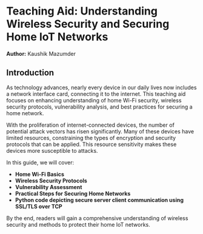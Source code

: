 # Teaching Aid: Understanding Wireless Security and Securing Home IoT Networks

**Author:** Kaushik Mazumder  


## Introduction

As technology advances, nearly every device in our daily lives now includes a network interface card, connecting it to the internet. This teaching aid focuses on enhancing understanding of home Wi-Fi security, wireless security protocols, vulnerability analysis, and best practices for securing a home network.

With the proliferation of internet-connected devices, the number of potential attack vectors has risen significantly. Many of these devices have limited resources, constraining the types of encryption and security protocols that can be applied. This resource sensitivity makes these devices more susceptible to attacks.

In this guide, we will cover:

- **Home Wi-Fi Basics**
- **Wireless Security Protocols**
- **Vulnerability Assessment**
- **Practical Steps for Securing Home Networks**
- **Python code depicting secure server client communication using SSL/TLS over TCP**

By the end, readers will gain a comprehensive understanding of wireless security and methods to protect their home IoT networks.
